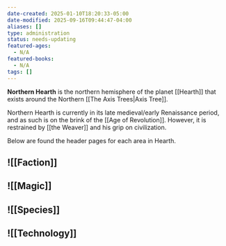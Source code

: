 ```yaml
---
date-created: 2025-01-10T18:20:33-05:00
date-modified: 2025-09-16T09:44:47-04:00
aliases: []
type: administration
status: needs-updating
featured-ages:
  - N/A
featured-books:
  - N/A
tags: []
---
```

**Northern Hearth** is the northern hemisphere of the planet [[Hearth]] that exists around the Northern [[The Axis Trees|Axis Tree]].

Northern Hearth is currently in its late medieval/early Renaissance period, and as such is on the brink of the [[Age of Revolution]]. However, it is restrained by [[the Weaver]] and his grip on civilization.

Below are found the header pages for each area in Hearth.
## ![[Faction]]
## ![[Magic]]
## ![[Species]]
## ![[Technology]]